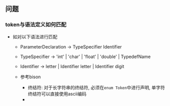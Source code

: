 ## 问题
### token与语法定义如何匹配

- 如对以下语法进行匹配
   - ParameterDeclaration  → TypeSpecifier Identifier
   - TypeSpecifier   → 'int' | 'char' | 'float' | 'double' | TypedefName
   - Identifier     → letter | Identifier letter | Identifier digit

  - 参考bison
    - 终结符: 对于长字符串的终结符, 必须在`enum Token`中进行声明, 单字符终结符可以直接使用ascii编码
    - 